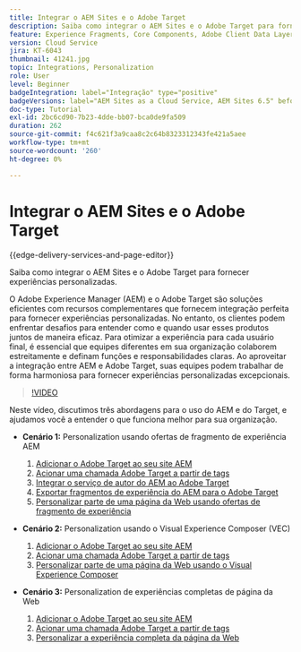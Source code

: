 ```yaml
---
title: Integrar o AEM Sites e o Adobe Target
description: Saiba como integrar o AEM Sites e o Adobe Target para fornecer experiências personalizadas.
feature: Experience Fragments, Core Components, Adobe Client Data Layer
version: Cloud Service
jira: KT-6043
thumbnail: 41241.jpg
topic: Integrations, Personalization
role: User
level: Beginner
badgeIntegration: label="Integração" type="positive"
badgeVersions: label="AEM Sites as a Cloud Service, AEM Sites 6.5" before-title="false"
doc-type: Tutorial
exl-id: 2bc6cd90-7b23-4dde-bb07-bca0de9fa509
duration: 262
source-git-commit: f4c621f3a9caa8c2c64b8323312343fe421a5aee
workflow-type: tm+mt
source-wordcount: '260'
ht-degree: 0%

---
```


# Integrar o AEM Sites e o Adobe Target

{{edge-delivery-services-and-page-editor}}

Saiba como integrar o AEM Sites e o Adobe Target para fornecer experiências personalizadas.

O Adobe Experience Manager (AEM) e o Adobe Target são soluções eficientes com recursos complementares que fornecem integração perfeita para fornecer experiências personalizadas. No entanto, os clientes podem enfrentar desafios para entender como e quando usar esses produtos juntos de maneira eficaz. Para otimizar a experiência para cada usuário final, é essencial que equipes diferentes em sua organização colaborem estreitamente e definam funções e responsabilidades claras. Ao aproveitar a integração entre AEM e Adobe Target, suas equipes podem trabalhar de forma harmoniosa para fornecer experiências personalizadas excepcionais.

>[!VIDEO](https://video.tv.adobe.com/v/41241?quality=12&learn=on)

Neste vídeo, discutimos três abordagens para o uso do AEM e do Target, e ajudamos você a entender o que funciona melhor para sua organização.

* __Cenário 1:__ Personalization usando ofertas de fragmento de experiência AEM

   1. [Adicionar o Adobe Target ao seu site AEM](./add-target-launch-extension.md)
   1. [Acionar uma chamada Adobe Target a partir de tags](./load-and-fire-target.md)
   1. [Integrar o serviço de autor do AEM ao Adobe Target](./setup-aem-target-cloud-service.md)
   1. [Exportar fragmentos de experiência do AEM para o Adobe Target](./export-experience-fragment-target.md)
   1. [Personalizar parte de uma página da Web usando ofertas de fragmento de experiência](./create-target-activity.md)

* __Cenário 2:__ Personalization usando o Visual Experience Composer (VEC)

   1. [Adicionar o Adobe Target ao seu site AEM](./add-target-launch-extension.md)
   1. [Acionar uma chamada Adobe Target a partir de tags](./load-and-fire-target.md)
   1. [Personalizar parte de uma página da Web usando o Visual Experience Composer](./personalization-using-vec.md)

* __Cenário 3:__ Personalization de experiências completas de página da Web

   1. [Adicionar o Adobe Target ao seu site AEM](./add-target-launch-extension.md)
   1. [Acionar uma chamada Adobe Target a partir de tags](./load-and-fire-target.md)
   1. [Personalizar a experiência completa da página da Web](./personalization-web-page.md)
